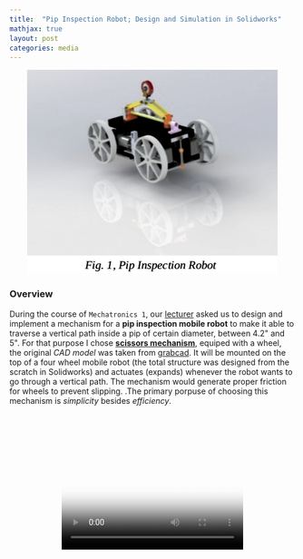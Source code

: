 ```yaml
---
title:  "Pip Inspection Robot; Design and Simulation in Solidworks"
mathjax: true
layout: post
categories: media
---
```


<p style="text-align:center;">
    <img width="442" height="359" src="/img/pip_inspection_robot/pip_inspection_robot.png" alt="Pip-Inspection robot">
</p>

### Overview

During the course of `Mechatronics 1`, our [lecturer](https://profile.ut.ac.ir/en/~hrhadi/courses) asked us to design and implement a mechanism for a __pip inspection mobile robot__ to make it able to traverse a vertical path inside a pip of certain diameter, between 4.2" and 5". For that purpose I chose [__scissors mechanism__](https://en.wikipedia.org/wiki/Scissors_mechanism), equiped with a wheel, the original _CAD model_ was taken from [grabcad](https://grabcad.com/library). It will be mounted on the top of a four wheel mobile robot (the total structure was designed from the scratch in Solidworks) and actuates (expands) whenever the robot wants to go through a vertical path. The mechanism would generate proper friction for wheels to prevent slipping. .The primary porpuse of choosing this mechanism is _simplicity_ besides _efficiency_.

<p style="text-align:center;">
   <video width="320" height="240" poster="/img/project_img.png" controls>
      <source src="/videos/DOFs.mp4" type="video/mp4">
      Your browser does not support the video tag.
   </video>
</p>
